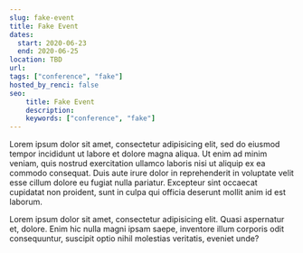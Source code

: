 ```yaml
---
slug: fake-event
title: Fake Event
dates:
  start: 2020-06-23
  end: 2020-06-25
location: TBD
url: 
tags: ["conference", "fake"]
hosted_by_renci: false
seo:
    title: Fake Event
    description: 
    keywords: ["conference", "fake"]
---
```

Lorem ipsum dolor sit amet, consectetur adipisicing elit, sed do eiusmod
tempor incididunt ut labore et dolore magna aliqua. Ut enim ad minim veniam,
quis nostrud exercitation ullamco laboris nisi ut aliquip ex ea commodo
consequat. Duis aute irure dolor in reprehenderit in voluptate velit esse
cillum dolore eu fugiat nulla pariatur. Excepteur sint occaecat cupidatat non
proident, sunt in culpa qui officia deserunt mollit anim id est laborum.

Lorem ipsum dolor sit amet, consectetur adipisicing elit. Quasi aspernatur et, dolore. Enim hic nulla magni ipsam saepe, inventore illum corporis odit consequuntur, suscipit optio nihil molestias veritatis, eveniet unde?